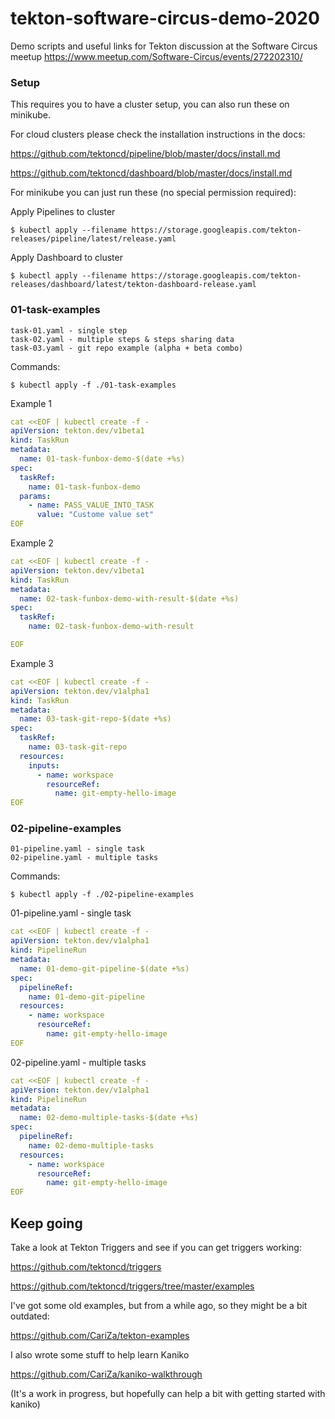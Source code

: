 # tekton-software-circus-demo-2020

Demo scripts and useful links for Tekton discussion at the Software Circus meetup https://www.meetup.com/Software-Circus/events/272202310/ 

### Setup

This requires you to have a cluster setup, you can also run these on minikube.

For cloud clusters please check the installation instructions in the docs:

https://github.com/tektoncd/pipeline/blob/master/docs/install.md

https://github.com/tektoncd/dashboard/blob/master/docs/install.md

For minikube you can just run these (no special permission required):

Apply Pipelines to cluster

    $ kubectl apply --filename https://storage.googleapis.com/tekton-releases/pipeline/latest/release.yaml

Apply Dashboard to cluster

    $ kubectl apply --filename https://storage.googleapis.com/tekton-releases/dashboard/latest/tekton-dashboard-release.yaml

### 01-task-examples

    task-01.yaml - single step
    task-02.yaml - multiple steps & steps sharing data
    task-03.yaml - git repo example (alpha + beta combo)

Commands:

    $ kubectl apply -f ./01-task-examples

Example 1

```yaml
cat <<EOF | kubectl create -f -
apiVersion: tekton.dev/v1beta1
kind: TaskRun
metadata:
  name: 01-task-funbox-demo-$(date +%s)
spec:
  taskRef:
    name: 01-task-funbox-demo
  params:
    - name: PASS_VALUE_INTO_TASK
      value: "Custome value set"
EOF
```

Example 2

```yaml
cat <<EOF | kubectl create -f -
apiVersion: tekton.dev/v1beta1
kind: TaskRun
metadata:
  name: 02-task-funbox-demo-with-result-$(date +%s)
spec:
  taskRef:
    name: 02-task-funbox-demo-with-result

EOF
```

Example 3

```yaml
cat <<EOF | kubectl create -f -
apiVersion: tekton.dev/v1alpha1
kind: TaskRun
metadata:
  name: 03-task-git-repo-$(date +%s)
spec:
  taskRef:
    name: 03-task-git-repo
  resources:
    inputs:
      - name: workspace
        resourceRef:
          name: git-empty-hello-image
EOF
```

### 02-pipeline-examples

    01-pipeline.yaml - single task
    02-pipeline.yaml - multiple tasks

Commands:

    $ kubectl apply -f ./02-pipeline-examples

01-pipeline.yaml - single task

```yaml
cat <<EOF | kubectl create -f -
apiVersion: tekton.dev/v1alpha1
kind: PipelineRun
metadata:
  name: 01-demo-git-pipeline-$(date +%s)
spec:
  pipelineRef:
    name: 01-demo-git-pipeline
  resources:
    - name: workspace
      resourceRef:
        name: git-empty-hello-image
EOF
```

02-pipeline.yaml - multiple tasks

```yaml
cat <<EOF | kubectl create -f -
apiVersion: tekton.dev/v1alpha1
kind: PipelineRun
metadata:
  name: 02-demo-multiple-tasks-$(date +%s)
spec:
  pipelineRef:
    name: 02-demo-multiple-tasks
  resources:
    - name: workspace
      resourceRef:
        name: git-empty-hello-image
EOF
```
## Keep going

Take a look at Tekton Triggers and see if you can get triggers working:

https://github.com/tektoncd/triggers

https://github.com/tektoncd/triggers/tree/master/examples

I've got some old examples, but from a while ago, so they might be a bit outdated:

https://github.com/CariZa/tekton-examples

I also wrote some stuff to help learn Kaniko

https://github.com/CariZa/kaniko-walkthrough

(It's a work in progress, but hopefully can help a bit with getting started with kaniko)
